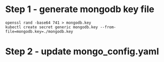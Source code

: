# Step 1 - generate mongodb key file
```
openssl rand -base64 741 > mongodb.key
kubectl create secret generic mongodb.key --from-file=mongodb.key=./mongodb.key
```

# Step 2 - update mongo_config.yaml